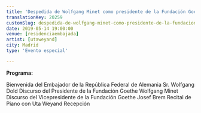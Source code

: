 ```yaml
---
title: 'Despedida de Wolfgang Minet como presidente de la Fundación Goethe'
translationKey: 20259
customSlug: despedida-de-wolfgang-minet-como-presidente-de-la-fundacion-goethe
date: 2019-05-14 19:00:00
venue: [residenciaembajada]
artist: [utaweyand]
city: Madrid
type: 'Evento especial'

---
```

<strong>Programa:</strong>

Bienvenida del Embajador de la República Federal de Alemania Sr. Wolfgang Dold
Discurso del Presidente de la Fundación Goethe Wolfgang Minet
Discurso del Vicepresidente de la Fundación Goethe Josef Brem
Recital de Piano con Uta Weyand
Recepción


